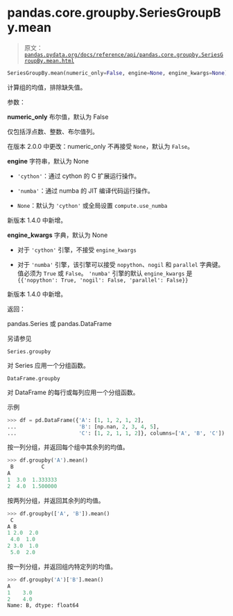 # pandas.core.groupby.SeriesGroupBy.mean

> 原文：[`pandas.pydata.org/docs/reference/api/pandas.core.groupby.SeriesGroupBy.mean.html`](https://pandas.pydata.org/docs/reference/api/pandas.core.groupby.SeriesGroupBy.mean.html)

```py
SeriesGroupBy.mean(numeric_only=False, engine=None, engine_kwargs=None)
```

计算组的均值，排除缺失值。

参数：

**numeric_only** 布尔值，默认为 False

仅包括浮点数、整数、布尔值列。

在版本 2.0.0 中更改：numeric_only 不再接受 `None`，默认为 `False`。

**engine** 字符串，默认为 None

+   `'cython'`：通过 cython 的 C 扩展运行操作。

+   `'numba'`：通过 numba 的 JIT 编译代码运行操作。

+   `None`：默认为 `'cython'` 或全局设置 `compute.use_numba`

新版本 1.4.0 中新增。

**engine_kwargs** 字典，默认为 None

+   对于 `'cython'` 引擎，不接受 `engine_kwargs`

+   对于 `'numba'` 引擎，该引擎可以接受 `nopython`、`nogil` 和 `parallel` 字典键。值必须为 `True` 或 `False`。 `'numba'` 引擎的默认 `engine_kwargs` 是 `{{'nopython': True, 'nogil': False, 'parallel': False}}`

新版本 1.4.0 中新增。

返回：

pandas.Series 或 pandas.DataFrame

另请参见

`Series.groupby`

对 Series 应用一个分组函数。

`DataFrame.groupby`

对 DataFrame 的每行或每列应用一个分组函数。

示例

```py
>>> df = pd.DataFrame({'A': [1, 1, 2, 1, 2],
...                    'B': [np.nan, 2, 3, 4, 5],
...                    'C': [1, 2, 1, 1, 2]}, columns=['A', 'B', 'C']) 
```

按一列分组，并返回每个组中其余列的均值。

```py
>>> df.groupby('A').mean()
 B         C
A
1  3.0  1.333333
2  4.0  1.500000 
```

按两列分组，并返回其余列的均值。

```py
>>> df.groupby(['A', 'B']).mean()
 C
A B
1 2.0  2.0
 4.0  1.0
2 3.0  1.0
 5.0  2.0 
```

按一列分组，并返回组内特定列的均值。

```py
>>> df.groupby('A')['B'].mean()
A
1    3.0
2    4.0
Name: B, dtype: float64 
```
